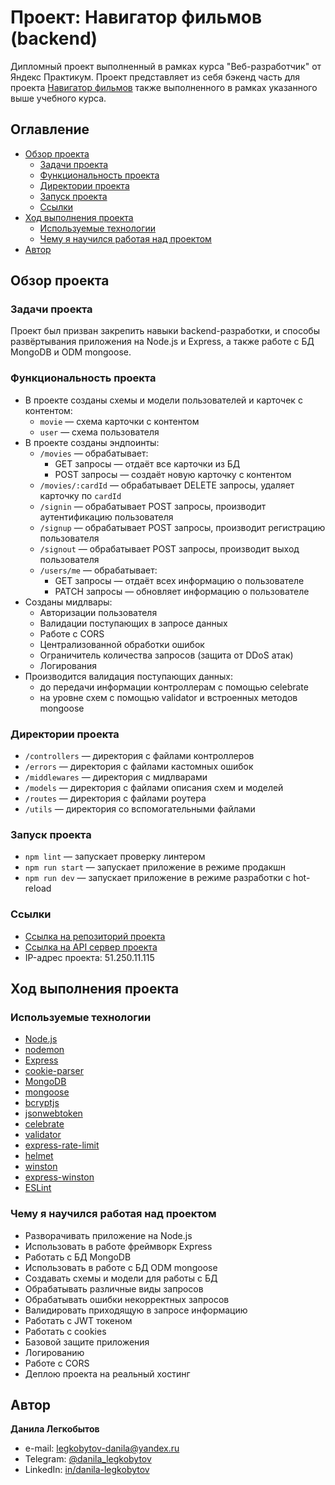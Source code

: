 # Проект: Навигатор фильмов (backend)

Дипломный проект выполненный в рамках курса "Веб-разработчик" от Яндекс Практикум.
Проект представляет из себя бэкенд часть для проекта [Навигатор фильмов](https://github.com/Bjorn86/movies-explorer-frontend) также выполненного в рамках указанного выше учебного курса.

## Оглавление

- [Обзор проекта](#обзор-проекта)
  - [Задачи проекта](#задачи-проекта)
  - [Функциональность проекта](#функциональность-проекта)
  - [Директории проекта](#директории-проекта)
  - [Запуск проекта](#запуск-проекта)
  - [Ссылки](#ссылки)
- [Ход выполнения проекта](#ход-выполнения-проекта)
  - [Используемые технологии](#используемые-технологии)
  - [Чему я научился работая над проектом](#чему-я-научился-работая-над-проектом)
- [Автор](#автор)

## Обзор проекта

### Задачи проекта

Проект был призван закрепить навыки backend-разработки, и способы развёртывания приложения на Node.js и Express, а также работе с БД MongoDB и ODM mongoose.

### Функциональность проекта

- В проекте созданы схемы и модели пользователей и карточек с контентом:
  - `movie` — схема карточки с контентом
  - `user` — схема пользователя
- В проекте созданы эндпоинты:
  - `/movies` — обрабатывает:
    - GET запросы — отдаёт все карточки из БД
    - POST запросы — создаёт новую карточку с контентом
  - `/movies/:cardId` — обрабатывает DELETE запросы, удаляет карточку по `cardId`
  - `/signin` — обрабатывает POST запросы, производит аутентификацию пользователя
  - `/signup` — обрабатывает POST запросы, производит регистрацию пользователя
  - `/signout` — обрабатывает POST запросы, производит выход пользователя
  - `/users/me` — обрабатывает:
    - GET запросы — отдаёт всех информацию о пользователе
    - PATCH запросы — обновляет информацию о пользователе
- Созданы мидлвары:
  - Авторизации пользователя
  - Валидации поступающих в запросе данных
  - Работе с CORS
  - Централизованной обработки ошибок
  - Ограничитель количества запросов (защита от DDoS атак)
  - Логирования
- Производится валидация поступающих данных:
  - до передачи информации контроллерам с помощью celebrate
  - на уровне схем с помощью validator и встроенных методов mongoose

### Директории проекта

- `/controllers` — директория с файлами контроллеров
- `/errors` — директория с файлами кастомных ошибок
- `/middlewares` — директория с мидлварами
- `/models` — директория с файлами описания схем и моделей
- `/routes` — директория с файлами роутера
- `/utils` — директория со вспомогательными файлами

### Запуск проекта

- `npm lint` — запускает проверку линтером
- `npm run start` — запускает приложение в режиме продакшн
- `npm run dev` — запускает приложение в режиме разработки с hot-reload

### Ссылки

- [Ссылка на репозиторий проекта](https://github.com/Bjorn86/movies-explorer-api)
- [Ссылка на API сервер проекта](https://api.diplom.ld-webdev.nomoredomains.monster)
- IP-адрес проекта: 51.250.11.115

## Ход выполнения проекта

### Используемые технологии

- [Node.js](https://nodejs.org/ru)
- [nodemon](https://nodemon.io/)
- [Express](https://expressjs.com/)
- [cookie-parser](https://www.npmjs.com/package/cookie-parser)
- [MongoDB](https://www.mongodb.com/)
- [mongoose](https://mongoosejs.com/)
- [bcryptjs](https://www.npmjs.com/package/bcryptjs)
- [jsonwebtoken](https://www.npmjs.com/package/jsonwebtoken)
- [celebrate](https://www.npmjs.com/package/celebrate)
- [validator](https://www.npmjs.com/package/validator)
- [express-rate-limit](https://www.npmjs.com/package/express-rate-limit)
- [helmet](https://helmetjs.github.io/)
- [winston](https://www.npmjs.com/package/winston)
- [express-winston](https://www.npmjs.com/package/express-winston)
- [ESLint](https://eslint.org/)

### Чему я научился работая над проектом

- Разворачивать приложение на Node.js
- Использовать в работе фреймворк Express
- Работать с БД MongoDB
- Использовать в работе с БД ODM mongoose
- Создавать схемы и модели для работы с БД
- Обрабатывать различные виды запросов
- Обрабатывать ошибки некорректных запросов
- Валидировать приходящую в запросе информацию
- Работать с JWT токеном
- Работать с cookies
- Базовой защите приложения
- Логированию
- Работе с CORS
- Деплою проекта на реальный хостинг

## Автор

**Данила Легкобытов**

- e-mail: [legkobytov-danila@yandex.ru](mailto:legkobytov-danila@yandex.ru)
- Telegram: [@danila_legkobytov](https://t.me/danila_legkobytov)
- LinkedIn: [in/danila-legkobytov](https://www.linkedin.com/in/danila-legkobytov/)
